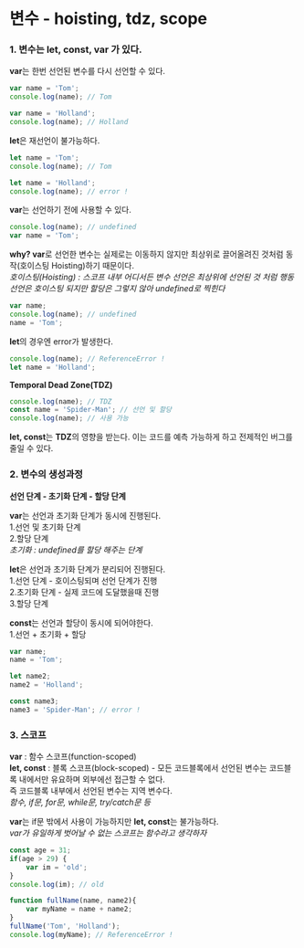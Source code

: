 변수 - hoisting, tdz, scope
=============

### 1. 변수는 let, const, var 가 있다.

**var**는 한번 선언된 변수를 다시 선언할 수 있다.
```javascript
var name = 'Tom';
console.log(name); // Tom

var name = 'Holland';
console.log(name); // Holland
```

**let**은 재선언이 불가능하다.
```javascript
let name = 'Tom';
console.log(name); // Tom

let name = 'Holland';
console.log(name); // error !
```

**var**는 선언하기 전에 사용할 수 있다.
```javascript
console.log(name); // undefined
var name = 'Tom';
```
**why? var**로 선언한 변수는 실제로는 이동하지 않지만 최상위로 끌어올려진 것처럼 동작(호이스팅 Hoisting)하기 때문이다.   
*호이스팅(Hoisting) : 스코프 내부 어디서든 변수 선언은 최상위에 선언된 것 처럼 행동*   
*선언은 호이스팅 되지만 할당은 그렇지 않아 undefined로 찍힌다*   
```javascript
var name;
console.log(name); // undefined
name = 'Tom';
```

**let**의 경우엔 error가 발생한다.
```javascript
console.log(name); // ReferenceError !
let name = 'Holland';
```

**Temporal Dead Zone(TDZ)**
```javascript
console.log(name); // TDZ
const name = 'Spider-Man'; // 선언 및 할당
console.log(name); // 사용 가능
```
**let, const**는 **TDZ**의 영향을 받는다.
이는 코드를 예측 가능하게 하고 전제적인 버그를 줄일 수 있다.

### 2. 변수의 생성과정

**선언 단계 - 초기화 단계 - 할당 단계**

**var**는 선언과 초기화 단계가 동시에 진행된다.   
1.선언 및 초기화 단계   
2.할당 단계   
*초기화 : undefined를 할당 해주는 단계*   

**let**은 선언과 초기화 단계가 분리되어 진행된다.   
1.선언 단계 - 호이스팅되며 선언 단계가 진행   
2.초기화 단계 - 실제 코드에 도달했을때 진행   
3.할당 단계   

**const**는 선언과 할당이 동시에 되어야한다.   
1.선언 + 초기화 + 할당   

```javascript
var name;
name = 'Tom';

let name2;
name2 = 'Holland';

const name3;
name3 = 'Spider-Man'; // error !
```

### 3. 스코프

**var** : 함수 스코프(function-scoped)   
**let, const** : 블록 스코프(block-scoped) - 모든 코드블록에서 선언된 변수는 코드블록 내에서만 유요하며 외부에선 접근할 수 없다.   
즉 코드블록 내부에서 선언된 변수는 지역 변수다.   
*함수, if문, for문, while문, try/catch문 등*   

**var**는 if문 밖에서 사용이 가능하지만 **let, const**는 불가능하다.   
*var가 유일하게 벗어날 수 없는 스코프는 함수라고 생각하자*   
```javascript
const age = 31;
if(age > 29) {
    var im = 'old';
}
console.log(im); // old

function fullName(name, name2){
    var myName = name + name2;
}
fullName('Tom', 'Holland');
console.log(myName); // ReferenceError !
```
